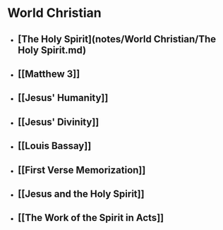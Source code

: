 # World Christian

- ## [The Holy Spirit](notes/World Christian/The Holy Spirit.md)
- ## [[Matthew 3]]
- ## [[Jesus' Humanity]]
- ## [[Jesus' Divinity]]
- ## [[Louis Bassay]]
- ## [[First Verse Memorization]]
- ## [[Jesus and the Holy Spirit]]
- ## [[The Work of the Spirit in Acts]]